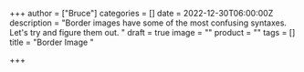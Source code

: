 +++
author = ["Bruce"]
categories = []
date = 2022-12-30T06:00:00Z
description = "Border images have some of the most confusing syntaxes. Let's try and figure them out. "
draft = true
image = ""
product = ""
tags = []
title = "Border Image "

+++

